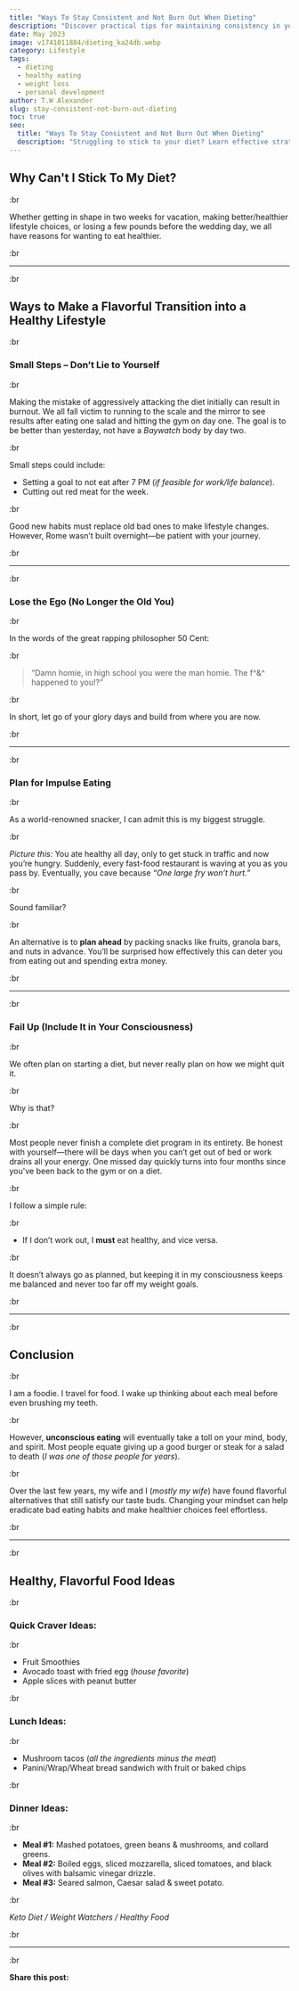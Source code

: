 ```yaml
---
title: "Ways To Stay Consistent and Not Burn Out When Dieting"
description: "Discover practical tips for maintaining consistency in your diet without burning out. Learn how to make small changes, plan for cravings, and enjoy healthy food."
date: May 2023
image: v1741011884/dieting_ka24db.webp
category: Lifestyle
tags:
  - dieting
  - healthy eating
  - weight loss
  - personal development
author: T.W Alexander
slug: stay-consistent-not-burn-out-dieting
toc: true
seo:
  title: "Ways To Stay Consistent and Not Burn Out When Dieting"
  description: "Struggling to stick to your diet? Learn effective strategies to stay consistent, avoid burnout, and make healthier choices effortlessly."
---
```


## Why Can't I Stick To My Diet?  

:br  

Whether getting in shape in two weeks for vacation, making better/healthier lifestyle choices, or losing a few pounds before the wedding day, we all have reasons for wanting to eat healthier.  

:br  

----  
:br  

## Ways to Make a Flavorful Transition into a Healthy Lifestyle  

:br  

### **Small Steps – Don’t Lie to Yourself**  

:br  

Making the mistake of aggressively attacking the diet initially can result in burnout. We all fall victim to running to the scale and the mirror to see results after eating one salad and hitting the gym on day one. The goal is to be better than yesterday, not have a *Baywatch* body by day two.  

:br  

Small steps could include:  

- Setting a goal to not eat after 7 PM (*if feasible for work/life balance*).  
- Cutting out red meat for the week.  

:br  

Good new habits must replace old bad ones to make lifestyle changes. However, Rome wasn’t built overnight—be patient with your journey.  

:br  

----  
:br  

### **Lose the Ego (No Longer the Old You)**  

:br  

In the words of the great rapping philosopher 50 Cent:  

:br  

> “Damn homie, in high school you were the man homie. The f^&^ happened to you!?”  

:br  

In short, let go of your glory days and build from where you are now.  

:br  

----  
:br  

### **Plan for Impulse Eating**  

:br  

As a world-renowned snacker, I can admit this is my biggest struggle.  

:br  

*Picture this:* You ate healthy all day, only to get stuck in traffic and now you’re hungry. Suddenly, every fast-food restaurant is waving at you as you pass by. Eventually, you cave because *“One large fry won’t hurt.”*  

:br  

Sound familiar?  

:br  

An alternative is to **plan ahead** by packing snacks like fruits, granola bars, and nuts in advance. You’ll be surprised how effectively this can deter you from eating out and spending extra money.  

:br  

----  
:br  

### **Fail Up (Include It in Your Consciousness)**  

:br  

We often plan on starting a diet, but never really plan on how we might quit it.  

:br  

Why is that?  

:br  

Most people never finish a complete diet program in its entirety. Be honest with yourself—there will be days when you can’t get out of bed or work drains all your energy. One missed day quickly turns into four months since you've been back to the gym or on a diet.  

:br  

I follow a simple rule:  

:br  

- If I don’t work out, I **must** eat healthy, and vice versa.  

:br  

It doesn’t always go as planned, but keeping it in my consciousness keeps me balanced and never too far off my weight goals.  

:br  

----  
:br  

## **Conclusion**  

:br  

I am a foodie. I travel for food. I wake up thinking about each meal before even brushing my teeth.  

:br  

However, **unconscious eating** will eventually take a toll on your mind, body, and spirit. Most people equate giving up a good burger or steak for a salad to death (*I was one of those people for years*).  

:br  

Over the last few years, my wife and I (*mostly my wife*) have found flavorful alternatives that still satisfy our taste buds. Changing your mindset can help eradicate bad eating habits and make healthier choices feel effortless.  

:br  

----  
:br  

## **Healthy, Flavorful Food Ideas**  

:br  

### **Quick Craver Ideas:**  

:br  

- Fruit Smoothies  
- Avocado toast with fried egg (*house favorite*)  
- Apple slices with peanut butter  

:br  

### **Lunch Ideas:**  

:br  

- Mushroom tacos (*all the ingredients minus the meat*)  
- Panini/Wrap/Wheat bread sandwich with fruit or baked chips  

:br  

### **Dinner Ideas:**  

:br  

- **Meal #1:** Mashed potatoes, green beans & mushrooms, and collard greens.  
- **Meal #2:** Boiled eggs, sliced mozzarella, sliced tomatoes, and black olives with balsamic vinegar drizzle.  
- **Meal #3:** Seared salmon, Caesar salad & sweet potato.  

:br  

*Keto Diet / Weight Watchers / Healthy Food*  

:br  

----  
:br  

**Share this post:**  
